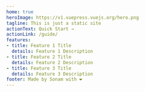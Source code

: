 ```yaml
---
home: true
heroImage: https://v1.vuepress.vuejs.org/hero.png
tagline: This is just a static site
actionText: Quick Start →
actionLink: /guide/
features:
- title: Feature 1 Title
  details: Feature 1 Description
- title: Feature 2 Title
  details: Feature 2 Description
- title: Feature 3 Title
  details: Feature 3 Description
footer: Made by Sonam with ❤️
---
```

